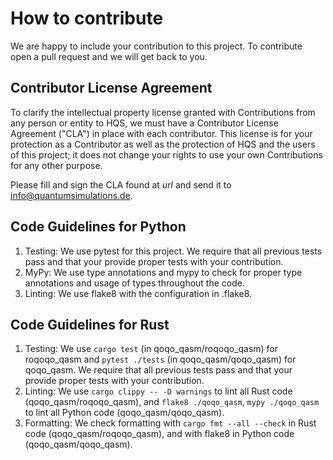 # How to contribute

We are happy to include your contribution to this project. To contribute open a pull request and we will get back to you.

## Contributor License Agreement

To clarify the intellectual property license granted with Contributions from any person or entity to HQS, we must have a Contributor License Agreement ("CLA") in place with each contributor. This license is for your protection as a Contributor as well as the protection of HQS and the users of this project; it does not change your rights to use your own Contributions for any other purpose.

Please fill and sign the CLA found at *url* and send it to info@quantumsimulations.de.

## Code Guidelines for Python

1. Testing: We use pytest for this project. We require that all previous tests pass and that your provide proper tests with your contribution.
2. MyPy: We use type annotations and mypy to check for proper type annotations and usage of types throughout the code.
3. Linting: We use flake8 with the configuration in .flake8.

## Code Guidelines for Rust

1. Testing: We use `cargo test` (in qoqo_qasm/roqoqo_qasm) for roqoqo_qasm and `pytest ./tests` (in qoqo_qasm/qoqo_qasm) for qoqo_qasm. We require that all previous tests pass and that your provide proper tests with your contribution.
2. Linting: We use `cargo clippy -- -D warnings` to lint all Rust code (qoqo_qasm/roqoqo_qasm), and `flake8 ./qoqo_qasm`, `mypy ./qoqo_qasm` to lint all Python code (qoqo_qasm/qoqo_qasm).
3. Formatting: We check formatting with `cargo fmt --all --check` in Rust code (qoqo_qasm/roqoqo_qasm), and with flake8 in Python code (qoqo_qasm/qoqo_qasm).
